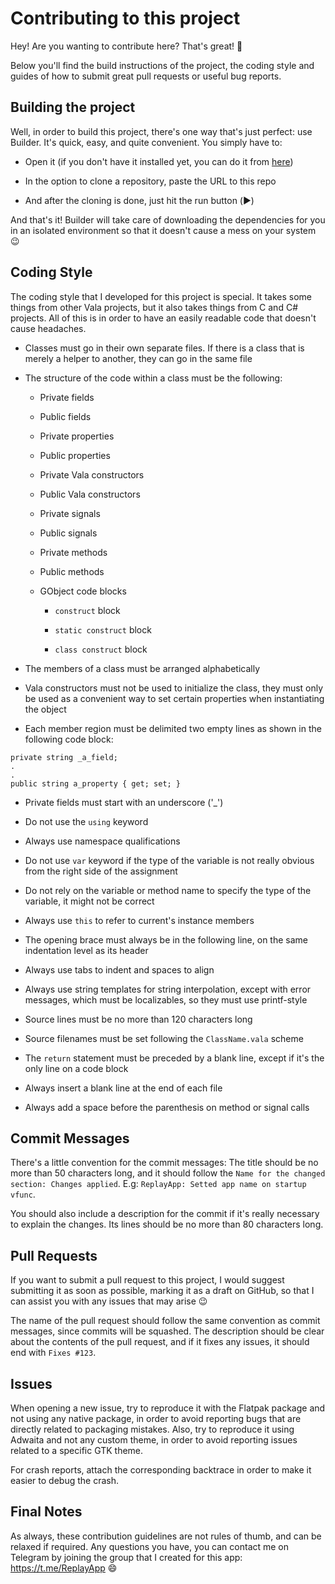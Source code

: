 # Contributing to this project

Hey! Are you wanting to contribute here? That's great! 🎉️

Below you'll find the build instructions of the project, the coding style and
guides of how to submit great pull requests or  useful bug reports.

## Building the project

Well, in order to build this project, there's one way that's just perfect: use
Builder. It's quick, easy, and quite convenient. You simply have to:

- Open it (if you don't have it installed yet, you can do it from
  [here](https://flathub.org/apps/details/org.gnome.Builder))

- In the option to clone a repository, paste the URL to this repo

- And after the cloning is done, just hit the run button (▶️)

And that's it! Builder will take care of downloading the dependencies for you
in an isolated environment so that it doesn't cause a mess on your system 😉️

## Coding Style

The coding style that I developed for this project is special. It takes some
things from other Vala projects, but it also takes things from C and C#
projects. All of this is in order to have an easily readable code that doesn't
cause headaches.

- Classes must go in their own separate files. If there is a class that is
  merely a helper to another, they can go in the same file

- The structure of the code within a class must be the following:

  - Private fields

  - Public fields

  - Private properties

  - Public properties

  - Private Vala constructors

  - Public Vala constructors

  - Private signals

  - Public signals

  - Private methods

  - Public methods

  - GObject code blocks

    - `construct` block

    - `static construct` block

    - `class construct` block

- The members of a class must be arranged alphabetically

- Vala constructors must not be used to initialize the class, they must only be
  used as a convenient way to set certain properties when instantiating the object

- Each member region must be delimited two empty lines as shown in the following
  code block:

```vala
private string _a_field;
.
.
public string a_property { get; set; }
```

- Private fields must start with an underscore ('_')

- Do not use the `using` keyword

- Always use namespace qualifications

- Do not use `var` keyword if the type of the variable is not really obvious
  from the right side of the assignment

- Do not rely on the variable or method name to specify the type of the variable,
  it might not be correct

- Always use `this` to refer to current's instance members

- The opening brace must always be in the following line, on the same
  indentation level as its header

- Always use tabs to indent and spaces to align

- Always use string templates for string interpolation, except with error
  messages, which must be localizables, so they must use printf-style

- Source lines must be no more than 120 characters long

- Source filenames must be set following the `ClassName.vala` scheme

- The `return` statement must be preceded by a blank line, except if it's the
  only line on a code block

- Always insert a blank line at the end of each file

- Always add a space before the parenthesis on method or signal calls

## Commit Messages

There's a little convention for the commit messages: The title should be no more
than 50 characters long, and it should follow the
`Name for the changed section: Changes applied`. E.g:
`ReplayApp: Setted app name on startup vfunc`.

You should also include a description for the commit if it's really necessary
to explain the changes. Its lines should be no more than 80 characters long.

## Pull Requests

If you want to submit a pull request to this project, I would suggest submitting
it as soon as possible, marking it as a draft on GitHub, so that I can assist
you with any issues that may arise 😉️

The name of the pull request should follow the same convention as commit
messages, since commits will be squashed. The description should be clear about
the contents of the pull request, and if it fixes any issues, it should end with
`Fixes #123`.

## Issues

When opening a new issue, try to reproduce it with the Flatpak package and not
using any native package, in order to avoid reporting bugs that are directly
related to packaging mistakes. Also, try to reproduce it using Adwaita and not
any custom theme, in order to avoid reporting issues related to a specific GTK
theme.

For crash reports, attach the corresponding backtrace in order to make it easier
to debug the crash.

## Final Notes

As always, these contribution guidelines are not rules of thumb, and can be
relaxed if required. Any questions you have, you can contact me on Telegram by
joining the group that I created for this app: https://t.me/ReplayApp 😄️
